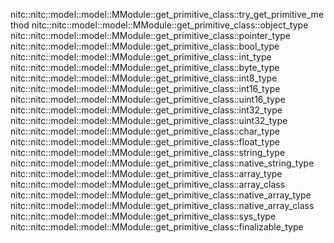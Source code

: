 nitc::nitc::model::model::MModule::get_primitive_class::try_get_primitive_method
nitc::nitc::model::model::MModule::get_primitive_class::object_type
nitc::nitc::model::model::MModule::get_primitive_class::pointer_type
nitc::nitc::model::model::MModule::get_primitive_class::bool_type
nitc::nitc::model::model::MModule::get_primitive_class::int_type
nitc::nitc::model::model::MModule::get_primitive_class::byte_type
nitc::nitc::model::model::MModule::get_primitive_class::int8_type
nitc::nitc::model::model::MModule::get_primitive_class::int16_type
nitc::nitc::model::model::MModule::get_primitive_class::uint16_type
nitc::nitc::model::model::MModule::get_primitive_class::int32_type
nitc::nitc::model::model::MModule::get_primitive_class::uint32_type
nitc::nitc::model::model::MModule::get_primitive_class::char_type
nitc::nitc::model::model::MModule::get_primitive_class::float_type
nitc::nitc::model::model::MModule::get_primitive_class::string_type
nitc::nitc::model::model::MModule::get_primitive_class::native_string_type
nitc::nitc::model::model::MModule::get_primitive_class::array_type
nitc::nitc::model::model::MModule::get_primitive_class::array_class
nitc::nitc::model::model::MModule::get_primitive_class::native_array_type
nitc::nitc::model::model::MModule::get_primitive_class::native_array_class
nitc::nitc::model::model::MModule::get_primitive_class::sys_type
nitc::nitc::model::model::MModule::get_primitive_class::finalizable_type
